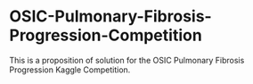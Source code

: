 # OSIC-Pulmonary-Fibrosis-Progression-Competition

This is a proposition of solution for the OSIC Pulmonary Fibrosis Progression Kaggle Competition.
